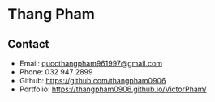 # Thang Pham
## Contact
- Email: quocthangpham961997@gmail.com
- Phone: 032 947 2899
- Github: https://github.com/thangpham0906
- Portfolio: https://thangpham0906.github.io/VictorPham/